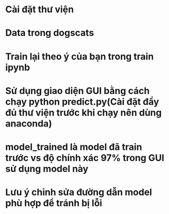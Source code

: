 # Cài đặt thư viện
# Data trong dogscats
# Train lại theo ý của bạn trong train ipynb
# Sử dụng giao diện GUI bằng cách chạy python predict.py(Cài đặt đầy đủ thư viện trước khi chạy nên dùng anaconda)
# model_trained là model đã train trước vs độ chính xác 97% trong GUI sử dụng model này
# Lưu ý chỉnh sửa đường dẫn model phù hợp để tránh bị lỗi